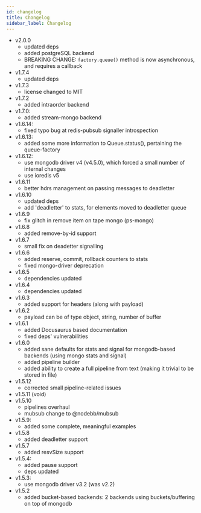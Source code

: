 ```yaml
---
id: changelog
title: Changelog
sidebar_label: Changelog
---
```

* v2.0.0
  * updated deps
  * added postgreSQL backend
  * BREAKING CHANGE: `factory.queue()` method is now asynchronous, and requires a callback
* v1.7.4
  * updated deps
* v1.7.3
  * license changed to MIT
* v1.7.2
  * added intraorder backend
* v1.7.0:
  * added stream-mongo backend
* v1.6.14:
  * fixed typo bug at redis-pubsub signaller introspection
* v1.6.13:
  * added some more information to Queue.status(), pertaining the queue-factory
* v1.6.12:
  * use mongodb driver v4 (v4.5.0), which forced a small number of internal changes
  * use ioredis v5
* v1.6.11
  * better hdrs management on passing messages to deadletter
* v1.6.10
  * updated deps
  * add 'deadletter' to stats, for elements moved to deadletter queue
* v1.6.9
  * fix glitch in remove item on tape mongo (ps-mongo)
* v1.6.8
  * added remove-by-id support
* v1.6.7
  * small fix on deadetter signalling
* v1.6.6
  * added reserve, commit, rollback counters to stats
  * fixed mongo-driver deprecation
* v1.6.5
  * dependencies updated
* v1.6.4
  * dependencies updated
* v1.6.3
  * added support for headers (along with payload)
* v1.6.2
  * payload can be of type object, string, number of buffer
* v1.6.1
  * added Docusaurus based documentation
  * fixed deps' vulnerabilities
* v1.6.0
  * added sane defaults for stats and signal for mongodb-based backends (using mongo stats and signal)
  * added pipeline builder
  * added ability to create a full pipeline from text (making it trivial to be stored in file)
* v1.5.12
  * corrected small pipeline-related issues
* v1.5.11 (void)
* v1.5.10
  * pipelines overhaul
  * mubsub change to @nodebb/mubsub
* v1.5.9:
  * added some complete, meaningful examples
* v1.5.8
  * added deadletter support
* v1.5.7
  * added resvSize support
* v1.5.4:
  * added pause support
  * deps updated
* v1.5.3:
  * use mongodb driver v3.2 (was v2.2)
* v1.5.2
  * added bucket-based backends: 2 backends using buckets/buffering on top of mongodb
